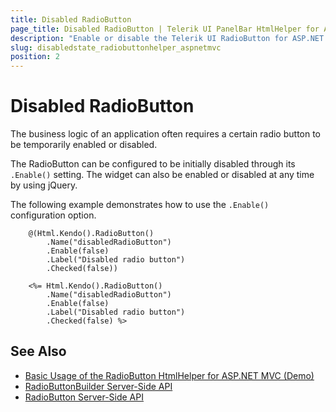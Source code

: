 ```yaml
---
title: Disabled RadioButton
page_title: Disabled RadioButton | Telerik UI PanelBar HtmlHelper for ASP.NET MVC
description: "Enable or disable the Telerik UI RadioButton for ASP.NET MVC."
slug: disabledstate_radiobuttonhelper_aspnetmvc
position: 2
---
```


# Disabled RadioButton

The business logic of an application often requires a certain radio button to be temporarily enabled or disabled.

The RadioButton can be configured to be initially disabled through its `.Enable()` setting. The widget can also be enabled or disabled at any time by using jQuery.

The following example demonstrates how to use the `.Enable()` configuration option.

```Razor
    @(Html.Kendo().RadioButton()
        .Name("disabledRadioButton")
        .Enable(false)
        .Label("Disabled radio button")
        .Checked(false))
```
```ASPX
    <%= Html.Kendo().RadioButton()
        .Name("disabledRadioButton")
        .Enable(false)
        .Label("Disabled radio button")
        .Checked(false) %>
```

## See Also

* [Basic Usage of the RadioButton HtmlHelper for ASP.NET MVC (Demo)](https://demos.telerik.com/aspnet-mvc/styling/radios)
* [RadioButtonBuilder Server-Side API](http://docs.telerik.com/aspnet-mvc/api/Kendo.Mvc.UI.Fluent/RadioButtonBuilder)
* [RadioButton Server-Side API](/api/radiobutton)
